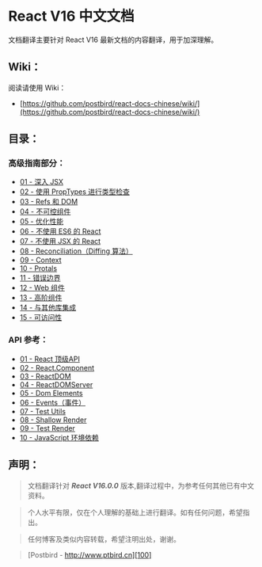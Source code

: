 # React V16 中文文档

文档翻译主要针对 React V16 最新文档的内容翻译，用于加深理解。

## Wiki：

阅读请使用 Wiki：

- [https://github.com/postbird/react-docs-chinese/wiki/](https://github.com/postbird/react-docs-chinese/wiki/)

## 目录：

### 高级指南部分：
- [01 - 深入 JSX][1]
- [02 - 使用 PropTypes 进行类型检查][2]
- [03 - Refs 和 DOM][3]
- [04 - 不可控组件][4]
- [05 - 优化性能][5]
- [06 - 不使用 ES6 的 React][6]
- [07 - 不使用 JSX 的 React][7]
- [08 - Reconciliation（Diffing 算法）][8]
- [09 - Context][9]
- [10 - Protals][10]
- [11 - 错误边界][11]
- [12 - Web 组件][12]
- [13 - 高阶组件][13]
- [14 - 与其他库集成][14]
- [15 - 可访问性][15]

### API 参考：

- [01 - React 顶级API](./react-reference/01-react-api.md)
- [02 - React.Component](./react-reference/02-react-component.md)
- [03 - ReactDOM](./react-reference/03-react-dom.md)
- [04 - ReactDOMServer](./react-reference/04-react-dom-server.md)
- [05 - Dom Elements](./react-reference/05-dom-elements.md)
- [06 - Events（事件）](./react-reference/06-events.md)
- [07 - Test Utils](./react-reference/07-test-utils.md)
- [08 - Shallow Render](./react-reference/08-shallow-render.md)
- [09 - Test Render](./react-reference/09-test-render.md)
- [10 - JavaScript 环境依赖](./react-reference/10-javascript-environment-requirements.md)

## 声明：

> 文档翻译针对 ***React V16.0.0*** 版本,翻译过程中，为参考任何其他已有中文资料。

> 个人水平有限，仅在个人理解的基础上进行翻译。如有任何问题，希望指出。

> 任何博客及类似内容转载，希望注明出处，谢谢。

> [Postbird - http://www.ptbird.cn][100]

[100]: http://www.ptbird.cn
[1]: ./react-advanced-guide/01-jsx-in-depth.md
[2]: ./react-advanced-guide/02-typechecking-with-proptypes.md
[3]: ./react-advanced-guide/03-refs-and-the-dom.md
[4]: ./react-advanced-guide/04-uncontrolled-components.md
[5]: ./react-advanced-guide/05-optimizing-performance.md
[6]: ./react-advanced-guide/06-react-without-es6.md
[7]: ./react-advanced-guide/07-react-without-jsx.md
[8]: ./react-advanced-guide/08-reconciliation.md
[9]: ./react-advanced-guide/09-context.md
[10]: ./react-advanced-guide/10-protals.md
[11]: ./react-advanced-guide/11-error-boundaries.md
[12]: ./react-advanced-guide/12-web-components.md
[13]: ./react-advanced-guide/13-higher-order-components.md
[14]: ./react-advanced-guide/14-integrating-with-other-libraries.md
[15]: ./react-advanced-guide/15-accessibility.md

